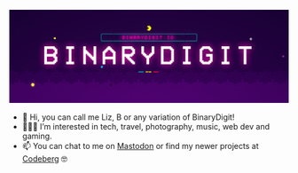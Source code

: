 ![banner](/banner.jpg)
- 👋 Hi, you can call me Liz, B or any variation of BinaryDigit!
- 👩🏽‍💻 I’m interested in tech, travel, photography, music, web dev and gaming.
- 📫 You can chat to me on [Mastodon](https://mstdn.games/@BinaryDigit) or find my newer projects at [Codeberg](https://codeberg.org/BinaryDigit) 🤓
